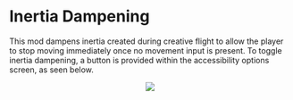 # Inertia Dampening
This mod dampens inertia created during creative flight to allow the
player to stop moving immediately once no movement input is present.
To toggle inertia dampening, a button is provided within the
accessibility options screen, as seen below.

<p align="center"><img src="https://i.imgur.com/jmqbuwu.png"></p>

